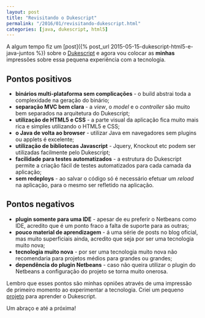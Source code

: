 ```yaml
---
layout: post
title: "Revisitando o Dukescript"
permalink: "/2016/01/revisitando-dukescript.html"
categories: [java, dukescript, html5]
---
```


A algum tempo fiz um [post]({% post_url 2015-05-15-dukescript-html5-e-java-juntos %}) sobre o [Dukescript](https://dukescript.com/) e agora vou colocar as **minhas** impressões sobre essa pequena experiência com a tecnologia.

## Pontos positivos

* **binários multi-plataforma sem complicações** - o build abstrai toda a complexidade na geração do binário;
* **separação MVC bem clara** - a _view_, o _model_ e o _controller_ são muito bem separados na arquitetura do Dukescript;
* **utilização de HTML5 e CSS** - a parte visual da aplicação fica muito mais rica e simples utilizando o HTML5 e CSS;
* **o Java de volta ao browser** - utilizar Java em navegadores sem plugins ou applets é excelente;
* **utilização de bibliotecas Javascript** - Jquery, Knockout etc podem ser utilizadas facilmente pelo Dukescript;
* **facilidade para testes automatizados** - a estrutura do Dukescript permite a criação fácil de testes automatizados para cada camada da aplicação;
* **sem redeploys** - ao salvar o código só é necessário efetuar um _reload_ na aplicação, para o mesmo ser refletido na aplicação.

## Pontos negativos

* **plugin somente para uma IDE** - apesar de eu preferir o Netbeans como IDE, acredito que é um ponto fraco a falta de suporte para as outras;
* **pouco material de aprendizagem** - á uma série de posts no blog oficial, mas muito superficiais ainda, acredito que seja por ser uma tecnologia muito nova;
* **tecnologia muito nova** - por ser uma tecnologia muito nova não recomendaria para projetos médios para grandes ou grandes;
* **dependência do plugin Netbeans** - caso não queira utilizar o plugin do Netbeans a configuração do projeto se torna muito onerosa.

Lembro que esses pontos são minhas opniões através de uma impressão de primeiro momento ao experimentar a tecnologia. Criei um pequeno [projeto](https://github.com/ivanqueiroz/devtools) para aprender o Dukescript.

Um abraço e até a próxima!
